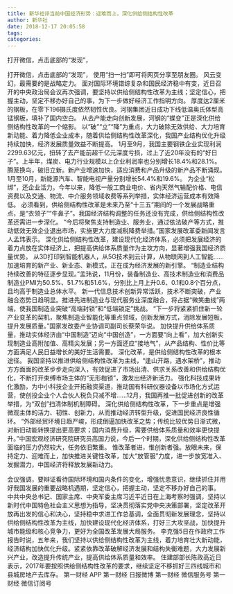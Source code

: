 ```yaml
---
title: 新华社评当前中国经济形势：迎难而上，深化供给侧结构性改革
author: 新华社
date: 2018-12-17 20:05:58
tags: 
categories: 
---
```

打开微信，点击底部的“发现”，
<!-- more -->
打开微信，点击底部的“发现”，
使用“扫一扫”即可将网页分享至朋友圈。
风云变幻，最需要的是战略定力。
面对国际环境错综复杂和国民经济稳中有变，近日召开的中央政治局会议再次强调，要坚持以供给侧结构性改革为主线；坚定信心，把握主动，坚定不移办好自己的事，为下一步做好经济工作指明方向。
厚度达2厘米的钢板，在零下196摄氏度依然韧性优良。河钢集团近日成功下线低温奥氏体型高锰钢板，填补了国内空白。
从去产能走向创新发展，河钢的“蝶变”正是深化供给侧结构性改革的一个缩影。
以“破”“立”“降”为重点，大力破除无效供给、大力培育新动能、着力降低企业成本，随着供给侧结构性改革深化，我国产业结构优化升级持续加快，经济发展质量效益不断提高。
1月至9月，我国主要钢铁企业实现利润2299.63亿元，扭转了去产能前超千亿元深度亏损，过上了近20年没有的“好日子”。上半年，煤炭、电力行业规模以上企业利润率也分别增长18.4%和28.1%。
腾笼换鸟，破旧立新。新产业增速加快，适应消费和产品升级的新产品不断涌现。1月至10月，新能源汽车、智能电视产量分别增长54.4%和19.6%。
为企业“松绑”，还企业活力。今年以来，降低一般工商业电价、省内天然气输配价格、电信资费以及交通、物流、中介服务领域收费等系列举措，实体经济运营成本有效降低。
必须看到，供给侧结构性改革是未来乃至“十三五”期间的一个发展战略重点，是“衣领子”“牛鼻子”。我国经济结构调整的任务还没有完成，供给侧结构性改革还需进一步深化。
“今后将聚焦支持制造业、服务业，通过依法破产等方式，推动低效无效企业退出市场，实施更大力度减税降费举措。”国家发展改革委新闻发言人孟玮表示。
深化供给侧结构性改革，建设现代化经济体系，必须把发展经济的着力点放在实体经济上，把提高供给体系质量作为主攻方向，显著增强我国经济质量优势。
从3D打印到智能机器人，从5G技术到云计算，从物联网到人工智能……加速培育的新产业、新业态、新模式，正在成为经济发展的新引擎。
“制造业结构持续改善的特征逐步显现。”孟玮说，11月份，装备制造业、高技术制造业和消费品制造业PMI为50.5%、51.7%和51.6%，分别比上月上升0.6、0.1和0.8个百分点，且均高于制造业总体水平。
新一代信息技术创新异常活跃，技术不断突破，产业融合态势日趋明显。推进先进制造业与现代服务业深度融合，将占据“微笑曲线”两端，使我国制造业突破“高端封锁”和“低端锁定”挑战。
“下一步将紧紧抓住新一轮产业变革的契机，聚焦制造业智能化等重点领域，创新发展方式，消除发展短板，提升发展质量。”国家发改委产业协调司副司长蔡荣华说。
加快提升供给体系质量，推动实体经济由“中国制造”迈向“中国创造”，一方面要“向上看”，加大创新实现制造业高附加值、高精尖发展；另一方面还应“接地气”，从产品结构、性价比等方面满足人民日益增长的美好生活需要。
深化改革，是供给侧结构性改革的根本途径。
我国坚持以推进供给侧结构性改革为主线，“逢山开路，遇水架桥”，推动方方面面的改革步步走向深入，有效促进了市场出清、供求关系改善和供给结构优化，不断打开束缚市场主体的“无形枷锁”，激发出经济新活力。
强化科技成果转化激励，为中小科技企业开拓融资渠道，推动国有科研仪器设备以市场化方式运营，使创投企业个人合伙人税负只减不增……12月，我国再推一批促进创新的改革举措，为“双创”扫清体制机制障碍。
深化供给侧结构性改革，下一步重点是增强微观主体的活力、韧性、创新力，从而推动经济转型升级，促进国民经济良性循环。
“外部经贸环境日趋严峻，形成倒逼加快改革之势；传统比较优势日渐式微，对新旧动能转换提出更高要求；国内消费升级，需要供给体系质量和效率更快提升。”中国宏观经济研究院研究员高国力说，今后一个时期，深化供给侧结构性改革面临的压力仍然较大，任务依旧繁重。
惟改革者进，惟创新者强。放眼未来，保持定力、迎难而上，加快推进关键性改革，加大“放管服”力度，进一步放宽准入、发掘潜力，中国经济将释放发展新动力。
 
 
会议强调，要辩证看待国际环境和国内条件的变化，增强忧患意识，继续抓住并用好我国发展的重要战略机遇期，坚定信心，把握主动，坚定不移办好自己的事。
中共中央总书记、国家主席、中央军委主席习近平近日在上海考察时强调，坚持以新时代中国特色社会主义思想为指导，坚决贯彻落实党中央决策部署，坚定改革开放再出发的信心和决心，坚持稳中求进工作总基调，全面贯彻新发展理念，坚持以供给侧结构性改革为主线，加快建设现代化经济体系，打好三大攻坚战，加快提升城市能级和核心竞争力，更好为全国改革发展大局服务。
李克强5日在作政府工作报告时说，五年来，我们坚持以供给侧结构性改革为主线，着力培育壮大新动能，经济结构加快优化升级。紧紧依靠改革破解经济发展和结构失衡难题，大力发展新兴产业，改造提升传统产业，提高供给体系质量和效率。
住建部部长陈政高近日表示，2017年要按照供给侧结构性改革的要求，继续坚定不移抓好三四线城市和县城房地产去库存。
第一财经
APP
第一财经
日报微博
第一财经
微信服务号
第一财经
微信订阅号
